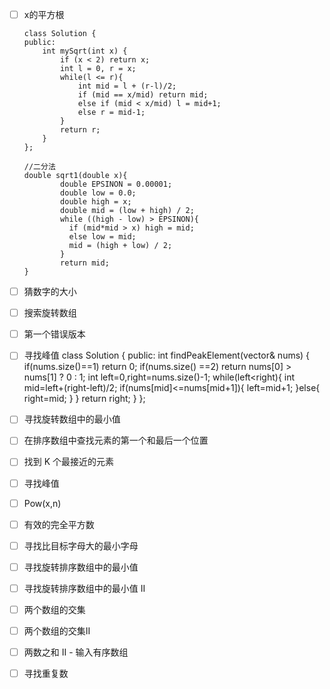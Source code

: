 - [ ] x的平方根
        
      class Solution {
      public:
          int mySqrt(int x) {
              if (x < 2) return x;
              int l = 0, r = x;
              while(l <= r){
                  int mid = l + (r-l)/2;
                  if (mid == x/mid) return mid;
                  else if (mid < x/mid) l = mid+1;
                  else r = mid-1;
              }
              return r;
          }
      };

      //二分法 
      double sqrt1(double x){
              double EPSINON = 0.00001;
              double low = 0.0;
              double high = x;
              double mid = (low + high) / 2;
              while ((high - low) > EPSINON){
                if (mid*mid > x) high = mid;
                else low = mid;
                mid = (high + low) / 2;
              }
              return mid;
      }

     
      
- [ ] 猜数字的大小
- [ ] 搜索旋转数组
- [ ] 第一个错误版本
- [ ] 寻找峰值
        class Solution {
        public:
            int findPeakElement(vector<int>& nums) {
                if(nums.size()==1) return 0;
                if(nums.size() ==2) return nums[0] > nums[1] ? 0 : 1; 
                int left=0,right=nums.size()-1;
                while(left<right){
                    int mid=left+(right-left)/2;
                    if(nums[mid]<=nums[mid+1]){
                        left=mid+1;
                    }else{
                        right=mid;
                    }
                }
                return right;
            }
        };
      
- [ ] 寻找旋转数组中的最小值
- [ ] 在排序数组中查找元素的第一个和最后一个位置
- [ ] 找到 K 个最接近的元素
- [ ] 寻找峰值
- [ ] Pow(x,n)
- [ ] 有效的完全平方数
- [ ] 寻找比目标字母大的最小字母
- [ ] 寻找旋转排序数组中的最小值
- [ ] 寻找旋转排序数组中的最小值 II
- [ ] 两个数组的交集
- [ ] 两个数组的交集II
- [ ] 两数之和 II - 输入有序数组
- [ ] 寻找重复数
